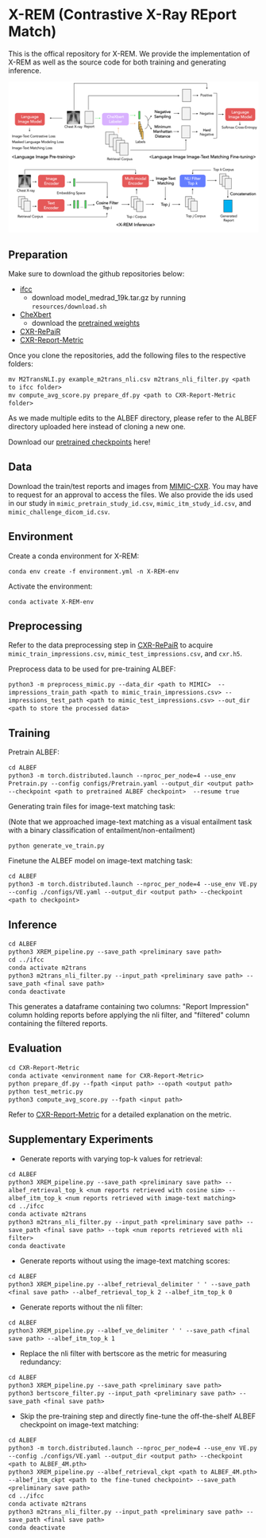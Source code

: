 # X-REM  (Contrastive X-Ray REport Match)

This is the offical repository for X-REM. We provide the implementation of X-REM as well as the source code for both training and generating inference. 

<img src="image.png" width="600">

## Preparation

Make sure to download the github repositories below: 

* [ifcc](https://github.com/ysmiura/ifcc)
    * download model_medrad_19k.tar.gz by running `resources/download.sh`
* [CheXbert](https://github.com/stanfordmlgroup/CheXbert)
    * download the [pretrained weights](https://stanfordmedicine.box.com/s/c3stck6w6dol3h36grdc97xoydzxd7w9) 
* [CXR-RePaiR](https://github.com/rajpurkarlab/CXR-RePaiR)
* [CXR-Report-Metric](https://github.com/rajpurkarlab/CXR-Report-Metric)

Once you clone the repositories, add the following files to the respective folders:

```
mv M2TransNLI.py example_m2trans_nli.csv m2trans_nli_filter.py <path to ifcc folder>
mv compute_avg_score.py prepare_df.py <path to CXR-Report-Metric folder>
```

As we made multiple edits to the ALBEF directory, please refer to the ALBEF directory uploaded here instead of cloning a new one. 

Download our [pretrained checkpoints](https://drive.google.com/file/d/11UorBbh5cOcDfIzy_lCgMdn0zThvpDbp/view?usp=sharing) here!
   

## Data

Download the train/test reports and images from [MIMIC-CXR](https://physionet.org/content/mimic-cxr/2.0.0/). You may have to request for an approval to access the files. We also provide the ids used in our study in `mimic_pretrain_study_id.csv`, `mimic_itm_study_id.csv`, and `mimic_challenge_dicom_id.csv`. 

## Environment

Create a conda environment for X-REM:

```
conda env create -f environment.yml -n X-REM-env
```

Activate the environment:

```
conda activate X-REM-env
```

## Preprocessing
Refer to the data preprocessing step in [CXR-RePaiR](https://github.com/rajpurkarlab/CXR-RePaiR) to acquire `mimic_train_impressions.csv`, `mimic_test_impressions.csv`, and `cxr.h5`.  

Preprocess data to be used for pre-training ALBEF:

```
python3 -m preprocess_mimic.py --data_dir <path to MIMIC>  --impressions_train_path <path to mimic_train_impressions.csv> --impressions_test_path <path to mimic_test_impressions.csv> --out_dir <path to store the processed data>
```

## Training

Pretrain ALBEF:
```
cd ALBEF 
python3 -m torch.distributed.launch --nproc_per_node=4 --use_env Pretrain.py --config configs/Pretrain.yaml --output_dir <output path>  --checkpoint <path to pretrained ALBEF checkpoint>  --resume true
```
Generating train files for image-text matching task:

(Note that we approached image-text matching as a visual entailment task with a binary classification of entailment/non-entailment)
```
python generate_ve_train.py
```
Finetune the ALBEF model on image-text matching task:
```
cd ALBEF 
python3 -m torch.distributed.launch --nproc_per_node=4 --use_env VE.py --config ./configs/VE.yaml --output_dir <output path> --checkpoint <path to checkpoint>
```

## Inference

```
cd ALBEF
python3 XREM_pipeline.py --save_path <preliminary save path>
cd ../ifcc
conda activate m2trans
python3 m2trans_nli_filter.py --input_path <preliminary save path> --save_path <final save path>
conda deactivate
```
This generates a dataframe containing two columns: "Report Impression" column holding reports before applying the nli filter, and 
"filtered" column containing the filtered reports. 
    
## Evaluation

```
cd CXR-Report-Metric
conda activate <environment name for CXR-Report-Metric>
python prepare_df.py --fpath <input path> --opath <output path>
python test_metric.py
python3 compute_avg_score.py --fpath <input path>
```
Refer to [CXR-Report-Metric](https://github.com/rajpurkarlab/CXR-Report-Metric) for a detailed explanation on the metric.

## Supplementary Experiments

* Generate reports with varying top-k values for retrieval: 
```
cd ALBEF
python3 XREM_pipeline.py --save_path <preliminary save path> --albef_retrieval_top_k <num reports retrieved with cosine sim> --albef_itm_top_k <num reports retrieved with image-text matching>
cd ../ifcc
conda activate m2trans
python3 m2trans_nli_filter.py --input_path <preliminary save path> --save_path <final save path> --topk <num reports retrieved with nli filter> 
conda deactivate
```

* Generate reports without using the image-text matching scores: 
```
cd ALBEF
python3 XREM_pipeline.py --albef_retrieval_delimiter ' ' --save_path <final save path> --albef_retrieval_top_k 2 --albef_itm_top_k 0
```

* Generate reports without the nli filter:
```
cd ALBEF
python3 XREM_pipeline.py --albef_ve_delimiter ' ' --save_path <final save path> --albef_itm_top_k 1
```

* Replace the nli filter with bertscore as the metric for measuring redundancy:
```
cd ALBEF
python3 XREM_pipeline.py --save_path <preliminary save path>
python3 bertscore_filter.py --input_path <preliminary save path> --save_path <final save path>
```
* Skip the pre-training step and directly fine-tune the off-the-shelf ALBEF checkpoint on image-text matching:
```
cd ALBEF
python3 -m torch.distributed.launch --nproc_per_node=4 --use_env VE.py --config ./configs/VE.yaml --output_dir <output path> --checkpoint <path to ALBEF_4M.pth>
python3 XREM_pipeline.py --albef_retrieval_ckpt <path to ALBEF_4M.pth> --albef_itm_ckpt <path to the fine-tuned checkpoint> --save_path <preliminary save path>
cd ../ifcc
conda activate m2trans
python3 m2trans_nli_filter.py --input_path <preliminary save path> --save_path <final save path>
conda deactivate
```
